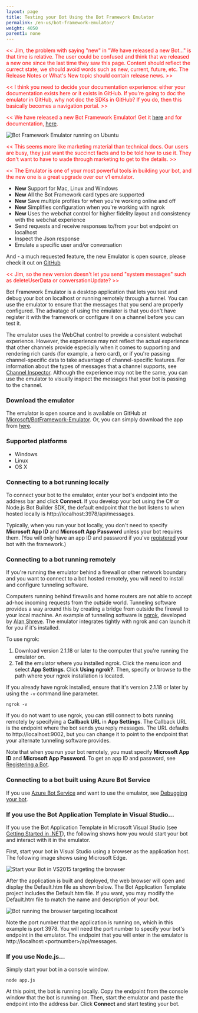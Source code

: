 ```yaml
---
layout: page
title: Testing your Bot Using the Bot Framework Emulator
permalink: /en-us/bot-framework-emulator/
weight: 4050
parent1: none
---
```


<span style="color:red"><< Jim, the problem with saying "new" in "We have released a new Bot..." is that time is relative. The user could be confused and think that we released a new one since the last time they saw this page. Content should reflect the currect state; we should avoid words such as new, current, future, etc. The Release Notes or What's New topic should contain release news. >></span>

<span style="color:red"><< I think you need to decide your documentation experience: either your documentation exists here or it exists in GitHub. If you're going to doc the emulator in GitHub, why not doc the SDKs in GitHub? If you do, then this basically becomes a navigation portal. >></span>

<span style="color:red"><<
We have released a new Bot Framework Emulator! Get it [here](https://emulator.botframework.com/) and for documentation, [here](https://github.com/microsoft/botframework-emulator/wiki/Getting-Started). 
>></span>

![Bot Framework Emulator running on Ubuntu](/en-us/images/emulator/newemulator-ubuntu.png)

<span style="color:red"><< This seems more like marketing material than technical docs. Our users are busy, they just want the succinct facts and to be told how to use it. They don't want to have to wade through marketing to get to the details. >></span>

<span style="color:red"><<
The Emulator is one of your most powerful tools in building your bot, and the new one is a great upgrade over our v1 emulator.

* **New** Support for Mac, Linux and Windows
* **New** All the Bot Framework card types are supported
* **New** Save multiple profiles for when you're working online and off
* **New** Simplifies configuration when you're working with ngrok
* **New** Uses the webchat control for higher fidelity layout and consistency with the webchat experience
* Send requests and receive responses to/from your bot endpoint on localhost
* Inspect the Json response
* Emulate a specific user and/or conversation

And - a much requested feature, the new Emulator is open source, please check it out on <a href="https://github.com/Microsoft/BotFramework-Emulator" target="_blank">GitHub</a></div>
>></span>

<span style="color:red"><< Jim, so the new version doesn't let you send "system messages" such as deleteUserData or conversationUpdate? >></span>

Bot Framework Emulator is a desktop application that lets you test and debug your bot on localhost or running remotely through a tunnel. You can use the emulator to ensure that the messages that you send are properly configured. The advatage of using the emulator is that you don't have register it with the framework or configure it on a channel before you can test it. 

The emulator uses the WebChat control to provide a consistent webchat experience. However, the experience may not reflect the actual experience that other channels provide especially when it comes to supporting and rendering rich cards (for example, a hero card), or if you're passing channel-specific data to take advantage of channel-specific features. For information about the types of messages that a channel supports, see [Channel Inspector](/en-us/channel-inspector/). Although the experience may not be the same, you can use the emulator to visually inspect the messages that your bot is passing to the channel.

### Download the emulator

The emulator is open source and is available on GitHub at <a href="https://github.com/Microsoft/BotFramework-Emulator" target="_blank">Microsoft/BotFramework-Emulator</a>. Or, you can simply download the app from [here](https://emulator.botframework.com/).   
### Supported platforms

* Windows
* Linux
* OS X

### Connecting to a bot running locally

To connect your bot to the emulator, enter your bot's endpoint into the address bar and click **Connect**. If you develop your bot using the C# or Node.js Bot Builder SDK, the default endpoint that the bot listens to when hosted locally is http://localhost:3978/api/messages.

Typically, when you run your bot locally, you don't need to specify **Microsoft App ID** and **Microsoft App Password** unless your bot requires them. (You will only have an app ID and password if you've [registered](/en-us/registration/) your bot with the framework.)

### Connecting to a bot running remotely

If you're running the emulator behind a firewall or other network boundary and you want to connect to a bot hosted remotely, you will need to install and configure tunneling software.

Computers running behind firewalls and home routers are not able to accept ad-hoc incoming requests from the outside world. Tunneling software provides a way around this by creating a bridge from outside the firewall to your local machine. An example of tunneling software is [ngrok](https://ngrok.com/), developed by [Alan Shreve](https://inconshreveable.com/). The emulator integrates tightly with ngrok and can launch it for you if it's installed.

To use ngrok:

1. Download version 2.1.18 or later to the computer that you're running the emulator on.
2. Tell the emulator where you installed ngrok. Click the menu icon and select **App Settings**. Click **Using ngrok?**. Then, specify or browse to the path where your ngrok installation is located.

If you already have ngrok installed, ensure that it's version 2.1.18 or later by using the `-v` command line parameter.

```
ngrok -v
```

If you do not want to use ngrok, you can still connect to bots running remotely by specifying a **Callback URL** in **App Settings**. The Callback URL is the endpoint where the bot sends you reply messages. The URL defaults to http://localhost:9002, but you can change it to point to the endpoint that your alternate tunneling software provides.

Note that when you run your bot remotely, you must specify **Microsoft App ID** and **Microsoft App Password**. To get an app ID and password, see [Registering a Bot](/en-us/registration/). 

### Connecting to a bot built using Azure Bot Service

If you use [Azure Bot Service](/en-us/azure-bot-service/) and want to use the emulator, see [Debugging your bot](/en-us/azure-bot-service/manage/debug/).


### If you use the Bot Application Template in Visual Studio...

If you use the Bot Application Template in Microsoft Visual Studio (see [Getting Started in .NET](/en-us/csharp/builder/getting-started/)), the following shows how you would start your bot and interact with it in the emulator.

First, start your bot in Visual Studio using a browser as the application host. The following image shows using Microsoft Edge.

![Start your Bot in VS2015 targeting the browser](/en-us/images/connector/connector-getstarted-start-bot-locally.png)

After the application is built and deployed, the web browser will open and display the Default.htm file as shown below. The Bot Application Template project includes the Default.htm file. If you want, you may modify the Default.htm file to match the name and description of your bot.

![Bot running the browser targeting localhost](/en-us/images/connector/connector-getstarted-bot-running-localhost.png)

Note the port number that the application is running on, which in this example is port 3978. You will need the port number to specify your bot's endpoint in the emulator. The endpoint that you will enter in the emulator is http://localhost:\<portnumber\>/api/messages.

<a id="usingnode" />

### If you use Node.js...

Simply start your bot in a console window.

```
node app.js
```

At this point, the bot is running locally. Copy the endpoint from the console window that the bot is running on. Then, start the emulator and paste the endpoint into the address bar. Click **Connect** and start testing your bot.
